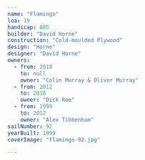 ```yaml
---
name: "Flamingo"
loa: 19
handicap: 885
builder: "David Horne"
construction: "Cold-moulded Plywood"
design: "Horne"
designer: "David Horne"
owners:
  - from: 2018
    to: null
    owner: "Colin Murray & Oliver Murray"
  - from: 2012
    to: 2018
    owner: "Dick Roe"
  - from: 1999
    to: 2012
    owner: "Alex Tibbenham"
sailNumber: 92
yearBuilt: 1999
coverImage: "flamingo-92.jpg"

---
```

